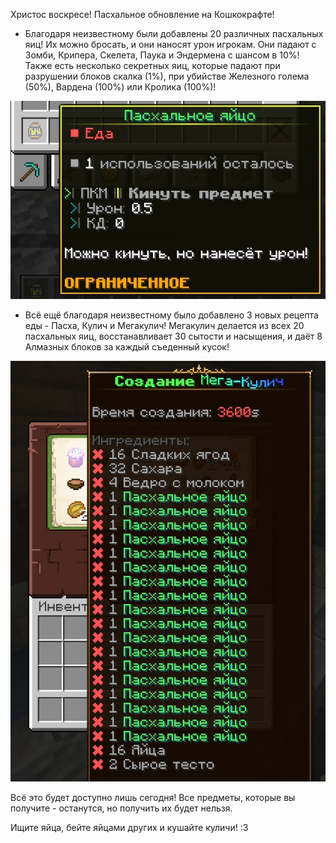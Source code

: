 Христос воскресе! Пасхальное обновление на Кошкокрафте!

- Благодаря неизвестному были добавлены 20 различных пасхальных яиц! Их можно бросать, и они наносят урон игрокам.
Они падают с Зомби, Крипера, Скелета, Паука и Эндермена с шансом в 10%!
Также есть несколько секретных яиц, которые падают при разрушении блоков скалка (1%), при убийстве Железного голема (50%), Вардена (100%) или Кролика (100%)!

![alt](/assets/updates/4season/4_3_3/egg.jpg)

- Всё ещё благодаря неизвестному было добавлено 3 новых рецепта еды - Пасха, Кулич и Мегакулич!
Мегакулич делается из всех 20 пасхальных яиц, восстанавливает 30 сытости и насыщения, и даёт 8 Алмазных блоков за каждый съеденный кусок!

![alt](/assets/updates/4season/4_3_3/kulich.jpg)

Всё это будет доступно лишь сегодня! Все предметы, которые вы получите - останутся, но получить их будет нельзя.

Ищите яйца, бейте яйцами других и кушайте куличи! :3